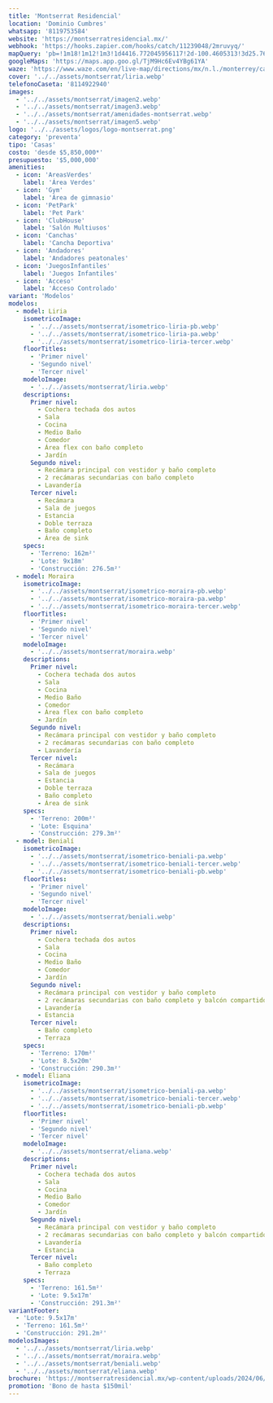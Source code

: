 ```yaml
---
title: 'Montserrat Residencial'
location: 'Dominio Cumbres'
whatsapp: '8119753584'
website: 'https://montserratresidencial.mx/'
webhook: 'https://hooks.zapier.com/hooks/catch/11239048/2mruvyq/'
mapQuery: 'pb=!1m18!1m12!1m3!1d4416.772045956117!2d-100.4605313!3d25.7604521!2m3!1f0!2f0!3f0!3m2!1i1024!2i768!4f13.1!3m3!1m2!1s0x86629a1fa4885ea7%3A0x63b77e1f02597200!2sCaseta%20Dominio%20Cumbres!5e1!3m2!1sen!2sus!4v1728403661746!5m2!1sen!2sus'
googleMaps: 'https://maps.app.goo.gl/TjM9Hc6Ev4YBg61YA'
waze: 'https://www.waze.com/en/live-map/directions/mx/n.l./monterrey/caseta-dominio-cumbres?place=ChIJp16IpB-aYoYRAHJZAh9-t2M'
cover: '../../assets/montserrat/liria.webp'
telefonoCaseta: '8114922940'
images:
  - '../../assets/montserrat/imagen2.webp'
  - '../../assets/montserrat/imagen3.webp'
  - '../../assets/montserrat/amenidades-montserrat.webp'
  - '../../assets/montserrat/imagen5.webp'
logo: '../../assets/logos/logo-montserrat.png'
category: 'preventa'
tipo: 'Casas'
costo: 'desde $5,850,000*'
presupuesto: '$5,000,000'
amenities:
  - icon: 'AreasVerdes'
    label: 'Área Verdes'
  - icon: 'Gym'
    label: 'Área de gimnasio'
  - icon: 'PetPark'
    label: 'Pet Park'
  - icon: 'ClubHouse'
    label: 'Salón Multiusos'
  - icon: 'Canchas'
    label: 'Cancha Deportiva'
  - icon: 'Andadores'
    label: 'Andadores peatonales'
  - icon: 'JuegosInfantiles'
    label: 'Juegos Infantiles'
  - icon: 'Acceso'
    label: 'Ácceso Controlado'
variant: 'Modelos'
modelos:
  - model: Liria
    isometricoImage:
      - '../../assets/montserrat/isometrico-liria-pb.webp'
      - '../../assets/montserrat/isometrico-liria-pa.webp'
      - '../../assets/montserrat/isometrico-liria-tercer.webp'
    floorTitles:
      - 'Primer nivel'
      - 'Segundo nivel'
      - 'Tercer nivel'
    modeloImage:
      - '../../assets/montserrat/liria.webp'
    descriptions:
      Primer nivel:
        - Cochera techada dos autos
        - Sala
        - Cocina
        - Medio Baño
        - Comedor
        - Área flex con baño completo
        - Jardín
      Segundo nivel:
        - Recámara principal con vestidor y baño completo
        - 2 recámaras secundarias con baño completo
        - Lavandería
      Tercer nivel:
        - Recámara
        - Sala de juegos
        - Estancia
        - Doble terraza
        - Baño completo
        - Área de sink
    specs:
      - 'Terreno: 162m²'
      - 'Lote: 9x18m'
      - 'Construcción: 276.5m²'
  - model: Moraira
    isometricoImage:
      - '../../assets/montserrat/isometrico-moraira-pb.webp'
      - '../../assets/montserrat/isometrico-moraira-pa.webp'
      - '../../assets/montserrat/isometrico-moraira-tercer.webp'
    floorTitles:
      - 'Primer nivel'
      - 'Segundo nivel'
      - 'Tercer nivel'
    modeloImage:
      - '../../assets/montserrat/moraira.webp'
    descriptions:
      Primer nivel:
        - Cochera techada dos autos
        - Sala
        - Cocina
        - Medio Baño
        - Comedor
        - Área flex con baño completo
        - Jardín
      Segundo nivel:
        - Recámara principal con vestidor y baño completo
        - 2 recámaras secundarias con baño completo
        - Lavandería
      Tercer nivel:
        - Recámara
        - Sala de juegos
        - Estancia
        - Doble terraza
        - Baño completo
        - Área de sink
    specs:
      - 'Terreno: 200m²'
      - 'Lote: Esquina'
      - 'Construcción: 279.3m²'
  - model: Benialí
    isometricoImage:
      - '../../assets/montserrat/isometrico-beniali-pa.webp'
      - '../../assets/montserrat/isometrico-beniali-tercer.webp'
      - '../../assets/montserrat/isometrico-beniali-pb.webp'
    floorTitles:
      - 'Primer nivel'
      - 'Segundo nivel'
      - 'Tercer nivel'
    modeloImage:
      - '../../assets/montserrat/beniali.webp'
    descriptions:
      Primer nivel:
        - Cochera techada dos autos
        - Sala
        - Cocina
        - Medio Baño
        - Comedor
        - Jardín
      Segundo nivel:
        - Recámara principal con vestidor y baño completo
        - 2 recámaras secundarias con baño completo y balcón compartido
        - Lavandería
        - Estancia
      Tercer nivel:
        - Baño completo
        - Terraza
    specs:
      - 'Terreno: 170m²'
      - 'Lote: 8.5x20m'
      - 'Construcción: 290.3m²'
  - model: Eliana
    isometricoImage:
      - '../../assets/montserrat/isometrico-beniali-pa.webp'
      - '../../assets/montserrat/isometrico-beniali-tercer.webp'
      - '../../assets/montserrat/isometrico-beniali-pb.webp'
    floorTitles:
      - 'Primer nivel'
      - 'Segundo nivel'
      - 'Tercer nivel'
    modeloImage:
      - '../../assets/montserrat/eliana.webp'
    descriptions:
      Primer nivel:
        - Cochera techada dos autos
        - Sala
        - Cocina
        - Medio Baño
        - Comedor
        - Jardín
      Segundo nivel:
        - Recámara principal con vestidor y baño completo
        - 2 recámaras secundarias con baño completo y balcón compartido
        - Lavandería
        - Estancia
      Tercer nivel:
        - Baño completo
        - Terraza
    specs:
      - 'Terreno: 161.5m²'
      - 'Lote: 9.5x17m'
      - 'Construcción: 291.3m²'
variantFooter:
  - 'Lote: 9.5x17m'
  - 'Terreno: 161.5m²'
  - 'Construcción: 291.2m²'
modelosImages:
  - '../../assets/montserrat/liria.webp'
  - '../../assets/montserrat/moraira.webp'
  - '../../assets/montserrat/beniali.webp'
  - '../../assets/montserrat/eliana.webp'
brochure: 'https://montserratresidencial.mx/wp-content/uploads/2024/06/Montserrat-Residencial-Brochure.pdf'
promotion: 'Bono de hasta $150mil'
---
```

